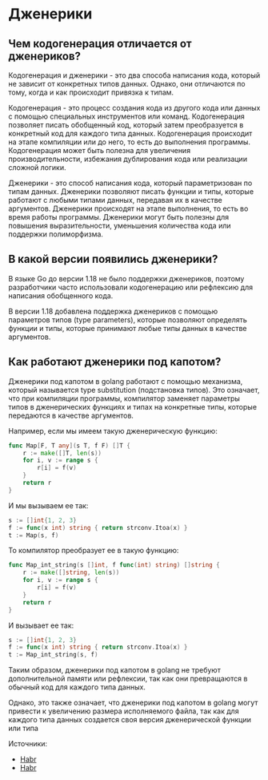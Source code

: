 # Дженерики

## Чем кодогенерация отличается от дженериков?[​](https://golangreview.ru/docs/knowledge/golang/%D0%9E%D1%81%D1%82%D0%B0%D0%BB%D1%8C%D0%BD%D0%BE%D0%B5/generics#%D1%87%D0%B5%D0%BC-%D0%BA%D0%BE%D0%B4%D0%BE%D0%B3%D0%B5%D0%BD%D0%B5%D1%80%D0%B0%D1%86%D0%B8%D1%8F-%D0%BE%D1%82%D0%BB%D0%B8%D1%87%D0%B0%D0%B5%D1%82%D1%81%D1%8F-%D0%BE%D1%82-%D0%B4%D0%B6%D0%B5%D0%BD%D0%B5%D1%80%D0%B8%D0%BA%D0%BE%D0%B2 "Прямая ссылка на Чем кодогенерация отличается от дженериков?")

Кодогенерация и дженерики - это два способа написания кода, который не зависит от конкретных типов данных. Однако, они отличаются по тому, когда и как происходит привязка к типам.

Кодогенерация - это процесс создания кода из другого кода или данных с помощью специальных инструментов или команд. Кодогенерация позволяет писать обобщенный код, который затем преобразуется в конкретный код для каждого типа данных. Кодогенерация происходит на этапе компиляции или до него, то есть до выполнения программы. Кодогенерация может быть полезна для увеличения производительности, избежания дублирования кода или реализации сложной логики.

Дженерики - это способ написания кода, который параметризован по типам данных. Дженерики позволяют писать функции и типы, которые работают с любыми типами данных, передавая их в качестве аргументов. Дженерики происходят на этапе выполнения, то есть во время работы программы. Дженерики могут быть полезны для повышения выразительности, уменьшения количества кода или поддержки полиморфизма.

## В какой версии появились дженерики?[​](https://golangreview.ru/docs/knowledge/golang/%D0%9E%D1%81%D1%82%D0%B0%D0%BB%D1%8C%D0%BD%D0%BE%D0%B5/generics#%D0%B2-%D0%BA%D0%B0%D0%BA%D0%BE%D0%B9-%D0%B2%D0%B5%D1%80%D1%81%D0%B8%D0%B8-%D0%BF%D0%BE%D1%8F%D0%B2%D0%B8%D0%BB%D0%B8%D1%81%D1%8C-%D0%B4%D0%B6%D0%B5%D0%BD%D0%B5%D1%80%D0%B8%D0%BA%D0%B8 "Прямая ссылка на В какой версии появились дженерики?")

В языке Go до версии 1.18 не было поддержки дженериков, поэтому разработчики часто использовали кодогенерацию или рефлексию для написания обобщенного кода.

В версии 1.18 добавлена поддержка дженериков с помощью параметров типов (type parameters), которые позволяют определять функции и типы, которые принимают любые типы данных в качестве аргументов.

## Как работают дженерики под капотом?[​](https://golangreview.ru/docs/knowledge/golang/%D0%9E%D1%81%D1%82%D0%B0%D0%BB%D1%8C%D0%BD%D0%BE%D0%B5/generics#%D0%BA%D0%B0%D0%BA-%D1%80%D0%B0%D0%B1%D0%BE%D1%82%D0%B0%D1%8E%D1%82-%D0%B4%D0%B6%D0%B5%D0%BD%D0%B5%D1%80%D0%B8%D0%BA%D0%B8-%D0%BF%D0%BE%D0%B4-%D0%BA%D0%B0%D0%BF%D0%BE%D1%82%D0%BE%D0%BC "Прямая ссылка на Как работают дженерики под капотом?")

Дженерики под капотом в golang работают с помощью механизма, который называется type substitution (подстановка типов). Это означает, что при компиляции программы, компилятор заменяет параметры типов в дженерических функциях и типах на конкретные типы, которые передаются в качестве аргументов.

Например, если мы имеем такую дженерическую функцию:
```go
func Map[F, T any](s T, f F) []T {  
	r := make([]T, len(s))  
	for i, v := range s {   
		r[i] = f(v)  
	}  
	return r
}
```

И мы вызываем ее так:
```go
s := []int{1, 2, 3}
f := func(x int) string { return strconv.Itoa(x) }
t := Map(s, f)
```

То компилятор преобразует ее в такую функцию:
```go
func Map_int_string(s []int, f func(int) string) []string {  
	r := make([]string, len(s))  
	for i, v := range s {    
		r[i] = f(v)  
	}  
	return r
}
```

И вызывает ее так:
```go
s := []int{1, 2, 3}
f := func(x int) string { return strconv.Itoa(x) }
t := Map_int_string(s, f)
```

Таким образом, дженерики под капотом в golang не требуют дополнительной памяти или рефлексии, так как они превращаются в обычный код для каждого типа данных.

Однако, это также означает, что дженерики под капотом в golang могут привести к увеличению размера исполняемого файла, так как для каждого типа данных создается своя версия дженерической функции или типа

Источники:

- [Habr](https://habr.com/ru/companies/karuna/articles/552944/)
- [Habr](https://habr.com/ru/companies/skillfactory/articles/657853/)
